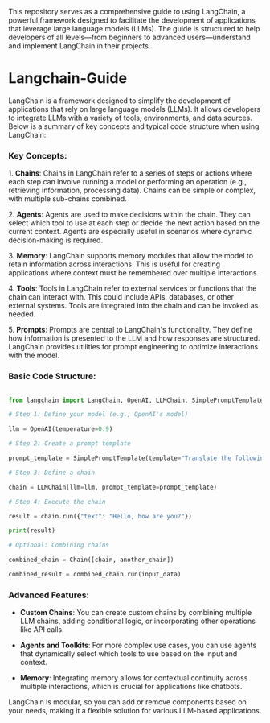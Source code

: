 This repository serves as a comprehensive guide to using LangChain, a powerful framework designed to facilitate the development of applications that leverage large language models (LLMs). The guide is structured to help developers of all levels—from beginners to advanced users—understand and implement LangChain in their projects.
<br/>

# Langchain-Guide
LangChain is a framework designed to simplify the development of applications that rely on large language models (LLMs). It allows developers to integrate LLMs with a variety of tools, environments, and data sources. Below is a summary of key concepts and typical code structure when using LangChain:

### Key Concepts:

1\. **Chains**: Chains in LangChain refer to a series of steps or actions where each step can involve running a model or performing an operation (e.g., retrieving information, processing data). Chains can be simple or complex, with multiple sub-chains combined.

2\. **Agents**: Agents are used to make decisions within the chain. They can select which tool to use at each step or decide the next action based on the current context. Agents are especially useful in scenarios where dynamic decision-making is required.

3\. **Memory**: LangChain supports memory modules that allow the model to retain information across interactions. This is useful for creating applications where context must be remembered over multiple interactions.

4\. **Tools**: Tools in LangChain refer to external services or functions that the chain can interact with. This could include APIs, databases, or other external systems. Tools are integrated into the chain and can be invoked as needed.

5\. **Prompts**: Prompts are central to LangChain's functionality. They define how information is presented to the LLM and how responses are structured. LangChain provides utilities for prompt engineering to optimize interactions with the model.

### Basic Code Structure:

```python

from langchain import LangChain, OpenAI, LLMChain, SimplePromptTemplate, Chain

# Step 1: Define your model (e.g., OpenAI's model)

llm = OpenAI(temperature=0.9)

# Step 2: Create a prompt template

prompt_template = SimplePromptTemplate(template="Translate the following text to French: {text}")

# Step 3: Define a chain

chain = LLMChain(llm=llm, prompt_template=prompt_template)

# Step 4: Execute the chain

result = chain.run({"text": "Hello, how are you?"})

print(result)

# Optional: Combining chains

combined_chain = Chain([chain, another_chain])

combined_result = combined_chain.run(input_data)

```

### Advanced Features:

- **Custom Chains**: You can create custom chains by combining multiple LLM chains, adding conditional logic, or incorporating other operations like API calls.

- **Agents and Toolkits**: For more complex use cases, you can use agents that dynamically select which tools to use based on the input and context.

- **Memory**: Integrating memory allows for contextual continuity across multiple interactions, which is crucial for applications like chatbots.

LangChain is modular, so you can add or remove components based on your needs, making it a flexible solution for various LLM-based applications.
